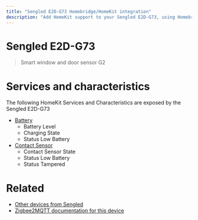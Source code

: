 ```yaml
---
title: "Sengled E2D-G73 Homebridge/HomeKit integration"
description: "Add HomeKit support to your Sengled E2D-G73, using Homebridge, Zigbee2MQTT and homebridge-z2m."
---
```

<!---
This file has been GENERATED using src/docgen/docgen.ts
DO NOT EDIT THIS FILE MANUALLY!
-->
# Sengled E2D-G73
> Smart window and door sensor G2


# Services and characteristics
The following HomeKit Services and Characteristics are exposed by
the Sengled E2D-G73

* [Battery](../../battery.md)
  * Battery Level
  * Charging State
  * Status Low Battery
* [Contact Sensor](../../sensors.md)
  * Contact Sensor State
  * Status Low Battery
  * Status Tampered


# Related
* [Other devices from Sengled](../index.md#sengled)
* [Zigbee2MQTT documentation for this device](https://www.zigbee2mqtt.io/devices/E2D-G73.html)